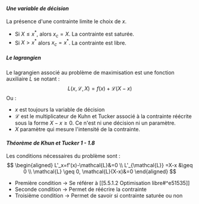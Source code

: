 #### _Une variable de décision_
La présence d'une contrainte limite le choix de $x$.
- Si $X \leq x^*$, alors $x_c=X$. La contrainte est saturée.
- Si $X > x^*$ alors $x_c=x^*$. La contrainte est libre.

##### Le lagrangien
Le lagrangien associé au problème de maximisation est une fonction auxiliaire $L$ se notant :
$$L(x,\mathcal{L},X) = f(x) + \mathcal{L}(X-x)$$ Ou :
- $x$ est toujours la variable de décision
- $\mathcal{L}$ est le multiplicateur  de Kuhn et Tucker associé à la contrainte réécrite sous la forme $X-x\geq 0$. Ce n'est ni une décision ni un paramètre.
- $X$ paramètre qui mesure l'intensité de la contrainte.

#### _Théorème de Khun et Tucker 1 - 1.8_
Les conditions nécessaires du problème sont :
$$ 
\begin{aligned}
L'_x=f'(x)-\mathcal{L}&=0 \\
L'_{\mathcal{L}} =X-x &\geq 0 \\
\mathcal{L} \geq 0, \mathcal{L}(X-x)&=0
\end{aligned}
$$
- Première condition -> Se référer à [[5.5.1.2 Optimisation libre#^e51535]]
- Seconde condition -> Permet de réécrire la contrainte
- Troisième condition -> Permet de savoir si contrainte saturée ou non

